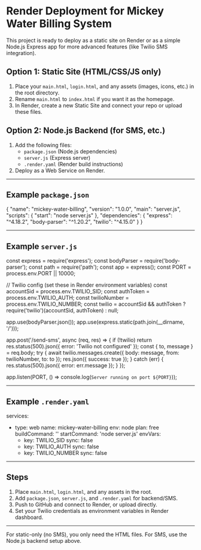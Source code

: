 # Render Deployment for Mickey Water Billing System

This project is ready to deploy as a static site on Render or as a simple Node.js Express app for more advanced features (like Twilio SMS integration).

## Option 1: Static Site (HTML/CSS/JS only)
1. Place your `main.html`, `login.html`, and any assets (images, icons, etc.) in the root directory.
2. Rename `main.html` to `index.html` if you want it as the homepage.
3. In Render, create a new Static Site and connect your repo or upload these files.

## Option 2: Node.js Backend (for SMS, etc.)
1. Add the following files:
   - `package.json` (Node.js dependencies)
   - `server.js` (Express server)
   - `.render.yaml` (Render build instructions)
2. Deploy as a Web Service on Render.

---

## Example `package.json`
{
  "name": "mickey-water-billing",
  "version": "1.0.0",
  "main": "server.js",
  "scripts": {
    "start": "node server.js"
  },
  "dependencies": {
    "express": "^4.18.2",
    "body-parser": "^1.20.2",
    "twilio": "^4.15.0"
  }
}

---

## Example `server.js`
const express = require('express');
const bodyParser = require('body-parser');
const path = require('path');
const app = express();
const PORT = process.env.PORT || 10000;

// Twilio config (set these in Render environment variables)
const accountSid = process.env.TWILIO_SID;
const authToken = process.env.TWILIO_AUTH;
const twilioNumber = process.env.TWILIO_NUMBER;
const twilio = accountSid && authToken ? require('twilio')(accountSid, authToken) : null;

app.use(bodyParser.json());
app.use(express.static(path.join(__dirname, '/')));

app.post('/send-sms', async (req, res) => {
  if (!twilio) return res.status(500).json({ error: 'Twilio not configured' });
  const { to, message } = req.body;
  try {
    await twilio.messages.create({
      body: message,
      from: twilioNumber,
      to: to
    });
    res.json({ success: true });
  } catch (err) {
    res.status(500).json({ error: err.message });
  }
});

app.listen(PORT, () => console.log(`Server running on port ${PORT}`));

---

## Example `.render.yaml`
services:
  - type: web
    name: mickey-water-billing
    env: node
    plan: free
    buildCommand: ''
    startCommand: 'node server.js'
    envVars:
      - key: TWILIO_SID
        sync: false
      - key: TWILIO_AUTH
        sync: false
      - key: TWILIO_NUMBER
        sync: false

---

## Steps
1. Place `main.html`, `login.html`, and any assets in the root.
2. Add `package.json`, `server.js`, and `.render.yaml` for backend/SMS.
3. Push to GitHub and connect to Render, or upload directly.
4. Set your Twilio credentials as environment variables in Render dashboard.

---

For static-only (no SMS), you only need the HTML files. For SMS, use the Node.js backend setup above.
